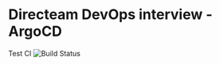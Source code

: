 # Directeam DevOps interview - ArgoCD
Test CI
![Build Status](https://github.com/directeam-io/DevOps-Interview-ArgoCD/actions/workflows/ci.yml/badge.svg)
